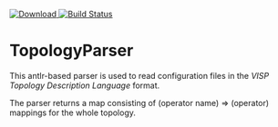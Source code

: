 [ ![Download](https://api.bintray.com/packages/chochreiner/visp/topologyParser/images/download.svg) ](https://bintray.com/chochreiner/visp/topologyParser/_latestVersion)
[![Build Status](https://travis-ci.org/visp-streaming/topologyParser.svg?branch=master)](https://travis-ci.org/visp-streaming/topologyParser)

# TopologyParser

This antlr-based parser is used to read configuration files
in the *VISP Topology Description Language* format.

The parser returns a map consisting of
(operator name) => (operator) mappings for the whole topology.
